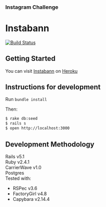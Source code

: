 ### Instagram Challenge

Instabann  
===========  
[![Build Status](https://travis-ci.org/bannastre/instagram-challenge.svg?branch=master)](https://travis-ci.org/bannastre/instagram-challenge)

## Getting Started

You can visit [Instabann](https://instabann.herokuapp.com/) on [Heroku](https://instabann.herokuapp.com/)

## Instructions for development

Run ```bundle install```  

Then:

```sh
$ rake db:seed
$ rails s
$ open http://localhost:3000
```

## Development Methodology

Rails v5.1  
Ruby v2.4.1  
CarrierWave v1.0  
Postgres  
Tested with:
- RSPec v3.6
- FactoryGirl v4.8
- Capybara v2.14.4
